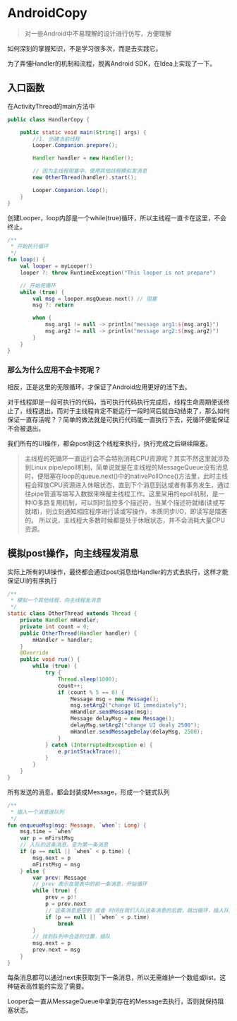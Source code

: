 # AndroidCopy

> 对一些Android中不易理解的设计进行仿写，方便理解

如何深刻的掌握知识，不是学习很多次，而是去实践它。

为了弄懂Handler的机制和流程，脱离Android SDK，在Idea上实现了一下。

## 入口函数

在ActivityThread的main方法中

```java
public class HandlerCopy {

    public static void main(String[] args) {
        //1. 创建当前线程
        Looper.Companion.prepare();

        Handler handler = new Handler();

        // 因为主线程阻塞中，使用其他线程模拟发消息
        new OtherThread(handler).start();

        Looper.Companion.loop();
    }
}
```

创建Looper，loop内部是一个while(true)循环，所以主线程一直卡在这里，不会终止。

```kotlin
/**
 * 开始执行循环
 */
fun loop() {
    val looper = myLooper()
    looper ?: throw RuntimeException("This looper is not prepare")

    // 开始死循环
    while (true) {
        val msg = looper.msgQueue.next() // 阻塞
        msg ?: return

        when {
            msg.arg1 != null -> println("message arg1:${msg.arg1}")
            msg.arg2 != null -> println("message arg2:${msg.arg2}")
        }
    }
}
```

### 那么为什么应用不会卡死呢？

相反，正是这里的无限循环，才保证了Android应用更好的活下去。

对于线程即是一段可执行的代码，当可执行代码执行完成后，线程生命周期便该终止了，线程退出。而对于主线程肯定不能运行一段时间后就自动结束了，那么如何保证一直存活呢？？简单的做法就是可执行代码能一直执行下去，死循环便能保证不会被退出。

我们所有的UI操作，都会post到这个线程来执行，执行完成之后继续阻塞。

> 主线程的死循环一直运行会不会特别消耗CPU资源呢？其实不然这里就涉及到Linux pipe/epoll机制，简单说就是在主线程的MessageQueue没有消息时，便阻塞在loop的queue.next()中的nativePollOnce()方法里，此时主线程会释放CPU资源进入休眠状态，直到下个消息到达或者有事务发生，通过往pipe管道写端写入数据来唤醒主线程工作。这里采用的epoll机制，是一种IO多路复用机制，可以同时监控多个描述符，当某个描述符就绪(读或写就绪)，则立刻通知相应程序进行读或写操作，本质同步I/O，即读写是阻塞的。 所以说，主线程大多数时候都是处于休眠状态，并不会消耗大量CPU资源。

## 模拟post操作，向主线程发消息

实际上所有的UI操作，最终都会通过post消息给Handler的方式去执行，这样才能保证UI的有序执行

```java
/**
 * 模拟一个其他线程，向主线程发消息
 */
static class OtherThread extends Thread {
    private Handler mHandler;
    private int count = 0;
    public OtherThread(Handler handler) {
        mHandler = handler;
    }
    @Override
    public void run() {
        while (true) {
            try {
                Thread.sleep(1000);
                count++;
                if (count % 5 == 0) {
                    Message msg = new Message();
                    msg.setArg2("change UI immediately");
                    mHandler.sendMessage(msg);
                    Message delayMsg = new Message();
                    delayMsg.setArg2("change UI dealy 2500");
                    mHandler.sendMessageDelay(delayMsg, 2500);
                }
            } catch (InterruptedException e) {
                e.printStackTrace();
            }
        }
    }
}
```

所有发送的消息，都会封装成Message，形成一个链式队列

```kotlin
/**
 * 插入一个消息进队列
 */
fun enqueueMsg(msg: Message, `when`: Long) {
    msg.time = `when`
    var p = mFirstMsg
    // 入队的这条消息，变为第一条消息
    if (p == null || `when` < p.time) {
        msg.next = p
        mFirstMsg = msg
    } else {
        var prev: Message
        // prev 表示在链表中的前一条消息，开始循环
        while (true) {
            prev = p!!
            p = prev.next
            // 这条消息是空的 或者 时间在我们入队这条消息的后面，跳出循环，插入队列
            if (p == null || `when` < p.time)
                break
        }
        // 找到队列中合适的位置，插队
        msg.next = p
        prev.next = msg
    }
}
```

每条消息都可以通过next来获取到下一条消息，所以无需维护一个数组或list，这种链表高性能的实现了需要。

Looper会一直从MessageQueue中拿到存在的Message去执行，否则就保持阻塞状态。
